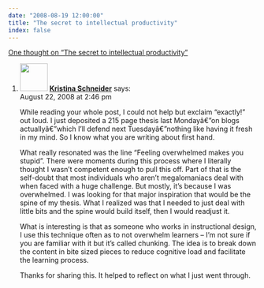 ```yaml
---
date: "2008-08-19 12:00:00"
title: "The secret to intellectual productivity"
index: false
---
```


[One thought on &ldquo;The secret to intellectual productivity&rdquo;](/lemire/blog/2008/08-19-the-secret-to-intellectual-productivity)

<ol class="comment-list">
<li id="comment-50114" class="comment even thread-even depth-1">
<div class="comment-author vcard">
<img alt src="https://secure.gravatar.com/avatar/fb3a3645be56ef39e433a3da2c6965d6?s=56&#038;d=mm&#038;r=g" srcset="https://secure.gravatar.com/avatar/fb3a3645be56ef39e433a3da2c6965d6?s=112&#038;d=mm&#038;r=g 2x" class="avatar avatar-56 photo" height="56" width="56" decoding="async" /> <b class="fn"><a href="https://technogenii.wordpress.com/" class="url" rel="ugc external nofollow">Kristina Schneider</a></b> <span class="says">says:</span> </div>
<div class="comment-metadata"><time datetime="2008-08-22T14:46:18+00:00">August 22, 2008 at 2:46 pm</time></a> </div>
<div class="comment-content">
<p>While reading your whole post, I could not help but exclaim &ldquo;exactly!&rdquo; out loud. I just deposited a 215 page thesis last Mondayâ€”on blogs actuallyâ€”which I&rsquo;ll defend next Tuesdayâ€”nothing like having it fresh in my mind. So I know what you are writing about first hand.</p>
<p>What really resonated was the line &ldquo;Feeling overwhelmed makes you stupid&rdquo;. There were moments during this process where I literally thought I wasn&rsquo;t competent enough to pull this off. Part of that is the self-doubt that most individuals who aren&rsquo;t megalomaniacs deal with when faced with a huge challenge. But mostly, it&rsquo;s because I was overwhelmed. I was looking for that major inspiration that would be the spine of my thesis. What I realized was that I needed to just deal with little bits and the spine would build itself, then I would readjust it.</p>
<p>What is interesting is that as someone who works in instructional design, I use this technique often as to not overwhelm learners &#8211; I&rsquo;m not sure if you are familiar with it but it&rsquo;s called chunking. The idea is to break down the content in bite sized pieces to reduce cognitive load and facilitate the learning process. </p>
<p>Thanks for sharing this. It helped to reflect on what I just went through.</p>
</div>
</li>
</ol>
